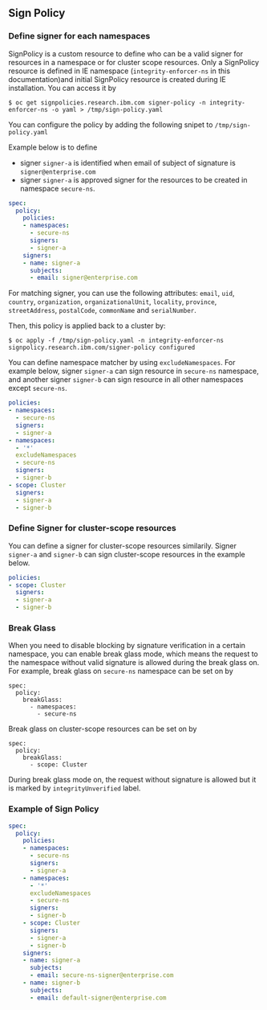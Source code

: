 ## Sign Policy

### Define signer for each namespaces

SignPolicy is a custom resource to define who can be a valid signer for resources in a namespace or for cluster scope resources. 
Only a SignPolicy resource is defined in IE namespace (`integrity-enforcer-ns` in this documentation)and initial SignPolicy resource is created during IE installation. You can access it by 
```
$ oc get signpolicies.research.ibm.com signer-policy -n integrity-enforcer-ns -o yaml > /tmp/sign-policy.yaml
```

You can configure the policy by adding the following snipet to `/tmp/sign-policy.yaml`
    
Example below is to define
- signer `signer-a` is identified when email of subject of signature is `signer@enterprise.com`
- signer `signer-a` is approved signer for the resources to be created in namespace `secure-ns`.
    
```yaml
spec:
  policy:
    policies:
    - namespaces:
      - secure-ns
      signers:
      - signer-a
    signers:
    - name: signer-a
      subjects:
      - email: signer@enterprise.com
```

For matching signer, you can use the following attributes: `email`, `uid`, `country`, `organization`, `organizationalUnit`, `locality`, `province`, `streetAddress`, `postalCode`, `commonName` and `serialNumber`.

Then, this policy is applied back to a cluster by:

```
$ oc apply -f /tmp/sign-policy.yaml -n integrity-enforcer-ns signpolicy.research.ibm.com/signer-policy configured
```

You can define namespace matcher by using `excludeNamespaces`. For example below, signer `signer-a` can sign resource in `secure-ns` namespace, and another signer `signer-b` can sign resource in all other namespaces except `secure-ns`. 

```yaml
policies:
- namespaces:
  - secure-ns
  signers:
  - signer-a
- namespaces:
  - '*'
  excludeNamespaces
  - secure-ns
  signers:
  - signer-b
- scope: Cluster
  signers:
  - signer-a
  - signer-b
```

### Define Signer for cluster-scope resources
You can define a signer for cluster-scope resources similarily. Signer `signer-a` and `signer-b` can sign cluster-scope resources in the example below.

```yaml
policies:
- scope: Cluster
  signers:
  - signer-a
  - signer-b
```

### Break Glass
When you need to disable blocking by signature verification in a certain namespace, you can enable break glass mode, which means the request to the namespace without valid signature is allowed during the break glass on. For example, break glass on `secure-ns` namespace can be set on by 

```
spec:
  policy:
    breakGlass: 
      - namespaces:
        - secure-ns
```
Break glass on cluster-scope resources can be set on by 
```
spec:
  policy:
    breakGlass: 
      - scope: Cluster
```

During break glass mode on, the request without signature is allowed but it is marked by `integrityUnverified` label. 


### Example of Sign Policy
    
```yaml
spec:
  policy:
    policies:
    - namespaces:
      - secure-ns
      signers:
      - signer-a
    - namespaces:
      - '*'
      excludeNamespaces
      - secure-ns
      signers:
      - signer-b
    - scope: Cluster
      signers:
      - signer-a
      - signer-b
    signers:
    - name: signer-a
      subjects:
      - email: secure-ns-signer@enterprise.com
    - name: signer-b
      subjects:
      - email: default-signer@enterprise.com
```


